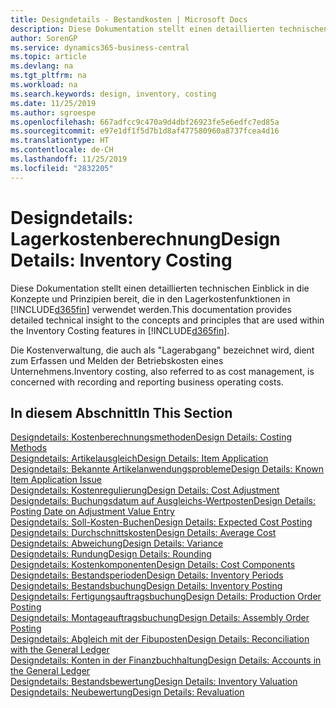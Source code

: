 ```yaml
---
title: Designdetails - Bestandkosten | Microsoft Docs
description: Diese Dokumentation stellt einen detaillierten technischen Einblick in die Konzepte und Prinzipien bereit, die in den Lagerkostenfunktionen in Business Central verwendet werden.
author: SorenGP
ms.service: dynamics365-business-central
ms.topic: article
ms.devlang: na
ms.tgt_pltfrm: na
ms.workload: na
ms.search.keywords: design, inventory, costing
ms.date: 11/25/2019
ms.author: sgroespe
ms.openlocfilehash: 667adfcc9c470a9d4dbf26923fe5e6edfc7ed85a
ms.sourcegitcommit: e97e1df1f5d7b1d8af477580960a8737fcea4d16
ms.translationtype: HT
ms.contentlocale: de-CH
ms.lasthandoff: 11/25/2019
ms.locfileid: "2832205"
---
```

# <a name="design-details-inventory-costing"></a><span data-ttu-id="35130-103">Designdetails: Lagerkostenberechnung</span><span class="sxs-lookup"><span data-stu-id="35130-103">Design Details: Inventory Costing</span></span>
<span data-ttu-id="35130-104">Diese Dokumentation stellt einen detaillierten technischen Einblick in die Konzepte und Prinzipien bereit, die in den Lagerkostenfunktionen in [!INCLUDE[d365fin](includes/d365fin_md.md)] verwendet werden.</span><span class="sxs-lookup"><span data-stu-id="35130-104">This documentation provides detailed technical insight to the concepts and principles that are used within the Inventory Costing features in [!INCLUDE[d365fin](includes/d365fin_md.md)].</span></span>  

<span data-ttu-id="35130-105">Die Kostenverwaltung, die auch als "Lagerabgang" bezeichnet wird, dient zum Erfassen und Melden der Betriebskosten eines Unternehmens.</span><span class="sxs-lookup"><span data-stu-id="35130-105">Inventory costing, also referred to as cost management, is concerned with recording and reporting business operating costs.</span></span>  

## <a name="in-this-section"></a><span data-ttu-id="35130-106">In diesem Abschnitt</span><span class="sxs-lookup"><span data-stu-id="35130-106">In This Section</span></span>  
[<span data-ttu-id="35130-107">Designdetails: Kostenberechnungsmethoden</span><span class="sxs-lookup"><span data-stu-id="35130-107">Design Details: Costing Methods</span></span>](design-details-costing-methods.md)  
[<span data-ttu-id="35130-108">Designdetails: Artikelausgleich</span><span class="sxs-lookup"><span data-stu-id="35130-108">Design Details: Item Application</span></span>](design-details-item-application.md)  
[<span data-ttu-id="35130-109">Designdetails: Bekannte Artikelanwendungsprobleme</span><span class="sxs-lookup"><span data-stu-id="35130-109">Design Details: Known Item Application Issue</span></span>](design-details-inventory-zero-level-open-item-ledger-entries.md)  
[<span data-ttu-id="35130-110">Designdetails: Kostenregulierung</span><span class="sxs-lookup"><span data-stu-id="35130-110">Design Details: Cost Adjustment</span></span>](design-details-cost-adjustment.md)  
[<span data-ttu-id="35130-111">Designdetails: Buchungsdatum auf Ausgleichs-Wertposten</span><span class="sxs-lookup"><span data-stu-id="35130-111">Design Details: Posting Date on Adjustment Value Entry</span></span>](design-details-inventory-adjustment-value-entry-posting-date.md)  
[<span data-ttu-id="35130-112">Designdetails: Soll-Kosten-Buchen</span><span class="sxs-lookup"><span data-stu-id="35130-112">Design Details: Expected Cost Posting</span></span>](design-details-expected-cost-posting.md)  
[<span data-ttu-id="35130-113">Designdetails: Durchschnittskosten</span><span class="sxs-lookup"><span data-stu-id="35130-113">Design Details: Average Cost</span></span>](design-details-average-cost.md)  
[<span data-ttu-id="35130-114">Designdetails: Abweichung</span><span class="sxs-lookup"><span data-stu-id="35130-114">Design Details: Variance</span></span>](design-details-variance.md)  
[<span data-ttu-id="35130-115">Designdetails: Rundung</span><span class="sxs-lookup"><span data-stu-id="35130-115">Design Details: Rounding</span></span>](design-details-rounding.md)  
[<span data-ttu-id="35130-116">Designdetails: Kostenkomponenten</span><span class="sxs-lookup"><span data-stu-id="35130-116">Design Details: Cost Components</span></span>](design-details-cost-components.md)  
[<span data-ttu-id="35130-117">Designdetails: Bestandsperioden</span><span class="sxs-lookup"><span data-stu-id="35130-117">Design Details: Inventory Periods</span></span>](design-details-inventory-periods.md)  
[<span data-ttu-id="35130-118">Designdetails: Bestandsbuchung</span><span class="sxs-lookup"><span data-stu-id="35130-118">Design Details: Inventory Posting</span></span>](design-details-inventory-posting.md)  
[<span data-ttu-id="35130-119">Designdetails: Fertigungsauftragsbuchung</span><span class="sxs-lookup"><span data-stu-id="35130-119">Design Details: Production Order Posting</span></span>](design-details-production-order-posting.md)  
[<span data-ttu-id="35130-120">Designdetails: Montageauftragsbuchung</span><span class="sxs-lookup"><span data-stu-id="35130-120">Design Details: Assembly Order Posting</span></span>](design-details-assembly-order-posting.md)  
[<span data-ttu-id="35130-121">Designdetails: Abgleich mit der Fibuposten</span><span class="sxs-lookup"><span data-stu-id="35130-121">Design Details: Reconciliation with the General Ledger</span></span>](design-details-reconciliation-with-the-general-ledger.md)  
[<span data-ttu-id="35130-122">Designdetails: Konten in der Finanzbuchhaltung</span><span class="sxs-lookup"><span data-stu-id="35130-122">Design Details: Accounts in the General Ledger</span></span>](design-details-accounts-in-the-general-ledger.md)  
[<span data-ttu-id="35130-123">Designdetails: Bestandsbewertung</span><span class="sxs-lookup"><span data-stu-id="35130-123">Design Details: Inventory Valuation</span></span>](design-details-inventory-valuation.md)  
[<span data-ttu-id="35130-124">Designdetails: Neubewertung</span><span class="sxs-lookup"><span data-stu-id="35130-124">Design Details: Revaluation</span></span>](design-details-revaluation.md)
